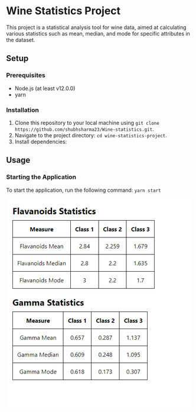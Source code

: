 # Wine Statistics Project
This project is a statistical analysis tool for wine data, aimed at calculating various statistics such as mean, median, and mode for specific attributes in the dataset.

## Setup

### Prerequisites

- Node.js (at least v12.0.0)
- yarn

### Installation

1. Clone this repository to your local machine using `git clone https://github.com/shubhsharma23/Wine-statistics.git`.
2. Navigate to the project directory: `cd wine-statistics-project`.
3. Install dependencies:

## Usage

### Starting the Application

To start the application, run the following command:
`yarn start`

![Screenshot](image.png)
